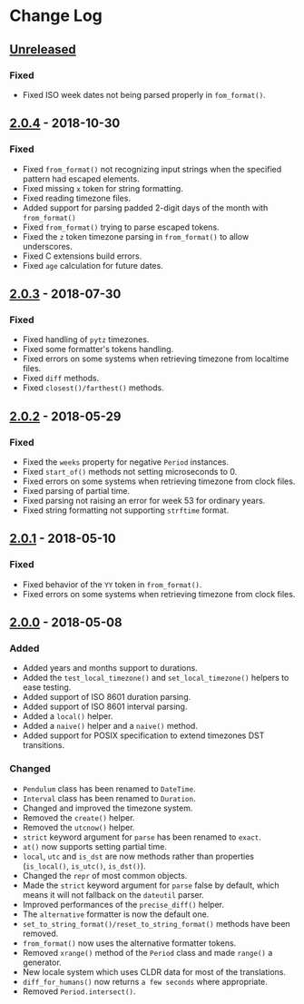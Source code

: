 # Change Log

## [Unreleased]

### Fixed

- Fixed ISO week dates not being parsed properly in `fom_format()`.


## [2.0.4] - 2018-10-30

### Fixed

- Fixed `from_format()` not recognizing input strings when the specified pattern had escaped elements.
- Fixed missing `x` token for string formatting.
- Fixed reading timezone files.
- Added support for parsing padded 2-digit days of the month with `from_format()`
- Fixed `from_format()` trying to parse escaped tokens.
- Fixed the `z` token timezone parsing in `from_format()` to allow underscores.
- Fixed C extensions build errors.
- Fixed `age` calculation for future dates.


## [2.0.3] - 2018-07-30

### Fixed

- Fixed handling of `pytz` timezones.
- Fixed some formatter's tokens handling.
- Fixed errors on some systems when retrieving timezone from localtime files.
- Fixed `diff` methods.
- Fixed `closest()/farthest()` methods.


## [2.0.2] - 2018-05-29

### Fixed

- Fixed the `weeks` property for negative `Period` instances.
- Fixed `start_of()` methods not setting microseconds to 0.
- Fixed errors on some systems when retrieving timezone from clock files.
- Fixed parsing of partial time.
- Fixed parsing not raising an error for week 53 for ordinary years.
- Fixed string formatting not supporting `strftime` format.


## [2.0.1] - 2018-05-10

### Fixed

- Fixed behavior of the `YY` token in `from_format()`.
- Fixed errors on some systems when retrieving timezone from clock files.


## [2.0.0] - 2018-05-08

### Added

- Added years and months support to durations.
- Added the `test_local_timezone()` and `set_local_timezone()` helpers to ease testing.
- Added support of ISO 8601 duration parsing.
- Added support of ISO 8601 interval parsing.
- Added a `local()` helper.
- Added a `naive()` helper and a `naive()` method.
- Added support for POSIX specification to extend timezones DST transitions.

### Changed

- `Pendulum` class has been renamed to `DateTime`.
- `Interval` class has been renamed to `Duration`.
- Changed and improved the timezone system.
- Removed the `create()` helper.
- Removed the `utcnow()` helper.
- `strict` keyword argument for `parse` has been renamed to `exact`.
- `at()` now supports setting partial time.
- `local`, `utc` and `is_dst` are now methods rather than properties (`is_local()`, `is_utc()`, `is_dst()`).
- Changed the `repr` of most common objects.
- Made the `strict` keyword argument for `parse` false by default, which means it will not fallback on the `dateutil` parser.
- Improved performances of the `precise_diff()` helper.
- The `alternative` formatter is now the default one.
- `set_to_string_format()/reset_to_string_format()` methods have been removed.
- `from_format()` now uses the alternative formatter tokens.
- Removed `xrange()` method of the `Period` class and made `range()` a generator.
- New locale system which uses CLDR data for most of the translations.
- `diff_for_humans()` now returns `a few seconds` where appropriate.
- Removed `Period.intersect()`.



[Unreleased]: https://github.com/sdispater/pendulum/compare/2.0.4...master
[2.0.4]: https://github.com/sdispater/pendulum/releases/tag/2.0.4
[2.0.3]: https://github.com/sdispater/pendulum/releases/tag/2.0.3
[2.0.2]: https://github.com/sdispater/pendulum/releases/tag/2.0.2
[2.0.1]: https://github.com/sdispater/pendulum/releases/tag/2.0.1
[2.0.0]: https://github.com/sdispater/pendulum/releases/tag/2.0.0
